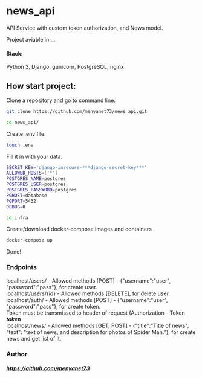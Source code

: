 # news_api

API Service with custom token authorization, and News model.

Project aviable in ...


#### Stack: 
Python 3, Django, gunicorn, PostgreSQL, nginx

## How start project:

Clone a repository and go to command line:

```sh
git clone https://github.com/menyanet73/news_api.git
```

```sh
cd news_api/
```

Create .env file.

```sh
touch .env
```

Fill it in with your data. 

```sh
SECRET_KEY='django-insecure-***django-secret-key***'
ALLOWED_HOSTS=['*']
POSTGRES_NAME=postgres
POSTGRES_USER=postgres
POSTGRES_PASSWORD=postgres
PGHOST=database
PGPORT=5432
DEBUG=0
```

```sh
cd infra
```

Create/download docker-compose images and containers

```sh
docker-compose up
```


Done!

### Endpoints

localhost/users/ - Allowed methods [POST] - {"username":"user", "password":"pass"}, for create user. <br/>
localhost/users/{id} - Allowed methods [DELETE], for delete user.<br/>
localhost/auth/ - Allowed methods [POST] - {"username":"user", "password":"pass"}, for create token.<br/>
Token must be transmissed to header of request (Authorization - Token ***token***<br/>
localhost/news/ - Allowed methods [GET, POST] - {"title":"Title of news", "text": "text of news, and description for photos of Spider Man."}, for create news and get list of it.<br/>

### Author
##### https://github.com/menyanet73
